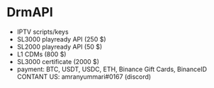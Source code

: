 # DrmAPI
- IPTV scripts/keys
- SL3000 playready API (250 $)
- SL2000 playready API (50 $)
- L1 CDMs (800 $)
- SL3000 certificate (2000 $)
- payment: BTC, USDT, USDC, ETH, Binance Gift Cards, BinanceID
CONTANT US: amranyummari#0167 (discord)
